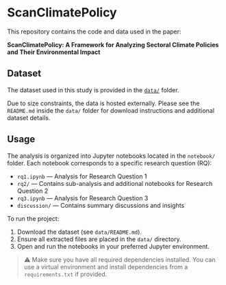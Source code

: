 # ScanClimatePolicy

This repository contains the code and data used in the paper:

**ScanClimatePolicy: A Framework for Analyzing Sectoral Climate Policies and Their Environmental Impact**

## Dataset

The dataset used in this study is provided in the [`data/`](data/) folder.

Due to size constraints, the data is hosted externally. Please see the `README.md` inside the `data/` folder for download instructions and additional dataset details.

## Usage

The analysis is organized into Jupyter notebooks located in the `notebook/` folder. Each notebook corresponds to a specific research question (RQ):

- `rq1.ipynb` — Analysis for Research Question 1  
- `rq2/` — Contains sub-analysis and additional notebooks for Research Question 2  
- `rq3.ipynb` — Analysis for Research Question 3  
- `discussion/` — Contains summary discussions and insights

To run the project:

1. Download the dataset (see `data/README.md`).
2. Ensure all extracted files are placed in the `data/` directory.
3. Open and run the notebooks in your preferred Jupyter environment.

> ⚠️ Make sure you have all required dependencies installed. You can use a virtual environment and install dependencies from a `requirements.txt` if provided.